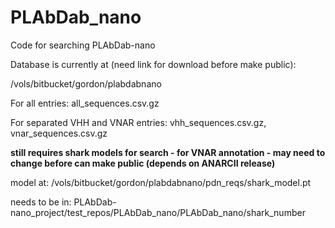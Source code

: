 # PLAbDab_nano
Code for searching PLAbDab-nano 

Database is currently at (need link for download before make public):

/vols/bitbucket/gordon/plabdabnano

For all entries: all_sequences.csv.gz 

For separated VHH and VNAR entries: vhh_sequences.csv.gz, vnar_sequences.csv.gz

**still requires shark models for search - for VNAR annotation - may need to change before can make public (depends on ANARCII release)**

model at:
/vols/bitbucket/gordon/plabdabnano/pdn_reqs/shark_model.pt

needs to be in: 
PLAbDab-nano_project/test_repos/PLAbDab_nano/PLAbDab_nano/shark_number



